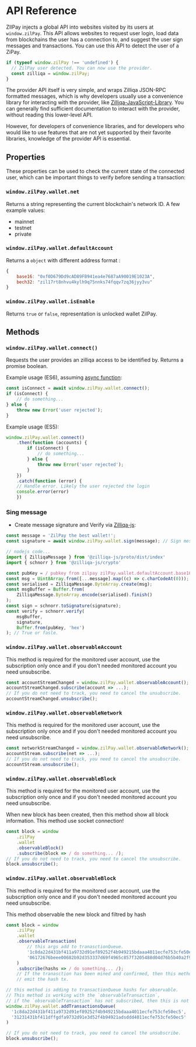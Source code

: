 # API Reference

ZIlPay injects a global API into websites visited by its users at `window.zilPay`. This API allows websites to request user login, load data from blockchains the user has a connection to, and suggest the user sign messages and transactions. You can use this API to detect the user of a ZiPay.

```javascript
if (typeof window.zilPay !== 'undefined') {
  // ZilPay user detected. You can now use the provider.
  const zilliqa = window.zilPay;
}
```

The provider API itself is very simple, and wraps Zilliqa JSON-RPC formatted messages, which is why developers usually use a convenience library for interacting with the provider, like [Zilliqa-JavaScript-Library](https://github.com/Zilliqa/Zilliqa-JavaScript-Library). You can generally find sufficient documentation to interact with the provider, without reading this lower-level API.

However, for developers of convenience libraries, and for developers who would like to use features that are not yet supported by their favorite libraries, knowledge of the provider API is essential.

## Properties

These properties can be used to check the current state of the connected user, which can be important things to verify before sending a transaction:

### `window.zilPay.wallet.net`

Returns a string representing the current blockchain's network ID. A few example values:
- mainnet
- testnet
- private


### `window.zilPay.wallet.defaultAccount`

Returns a `object` with different address format :
```javascript
{
    base16: "0xf0D679Dd9cAD89FB941ea4e7687aA90019E1023A",
    bech32: "zil17rt8nhvu4kylh9q75nnks74fqqv7zq36jyy3vu"
}
```


### `window.zilPay.wallet.isEnable`

Returns `true` or `false`, representation is unlocked wallet ZilPay.

## Methods

### `window.zilPay.wallet.connect()`

Requests the user provides an zilliqa access to be identified by. Returns a promise boolean.

Example usage (ES6), assuming [async function](https://developer.mozilla.org/en-US/docs/Web/JavaScript/Reference/Statements/async_function):

```javascript
const isConnect = await window.zilPay.wallet.connect();
if (isConnect) {
    // do something...
} else {
    throw new Error('user rejected');
}
```
Example usage (ES5):

```javascript
window.zilPay.wallet.connect()
    .then(function (accounts) {
        if (isConnect) {
            // do something...
        } else {
            throw new Error('user rejected');
        }
    })
    .catch(function (error) {
    // Handle error. Likely the user rejected the login
    console.error(error)
    })
```

### Sing message

* Create message signature and Verify via [Zilliqa-js](https://github.com/Zilliqa/Zilliqa-JavaScript-Library):

```javascript
const message = 'ZilPay the best wallet!';
const signature = await window.zilPay.wallet.sign(message); // Sign mesg via ZilPay.

// nodejs code...
import { ZilliqaMessage } from '@zilliqa-js/proto/dist/index'
import { schnorr } from '@zilliqa-js/crypto'

const pubKey = / pubkey from zilpay zilPay.wallet.defaultAccount.base16 /
const msg = Uint8Array.from([...message].map((c) => c.charCodeAt(0)));
const serialised = ZilliqaMessage.ByteArray.create(msg);
const msgBuffer = Buffer.from(
    ZilliqaMessage.ByteArray.encode(serialised).finish()
);
const sign = schnorr.toSignature(signature);
const verify = schnorr.verify(
    msgBuffer,
    signature,
    Buffer.from(pubKey, 'hex')
); // True or fasle.
```

### `window.zilPay.wallet.observableAccount`

This method is required for the monitored user account, use the subscription only once and if you don't needed monitored account you  need unsubscribe.

```javascript
const accountStreamChanged = window.zilPay.wallet.observableAccount();
accountStreamChanged.subscribe(account => ...);
// If you do not need to track, you need to cancel the unsubscribe.
accountStreamChanged.unsubscribe();
```

### `window.zilPay.wallet.observableNetwork`

This method is required for the monitored user account, use the subscription only once and if you don't needed monitored account you  need unsubscribe.

```javascript
const networkStreamChanged = window.zilPay.wallet.observableNetwork();
accountStream.subscribe(net => ...);
// If you do not need to track, you need to cancel the unsubscribe.
accountStream.unsubscribe();
```

### `window.zilPay.wallet.observableBlock`

This method is required for the monitored user account, use the subscription only once and if you don't needed monitored account you  need unsubscribe.

When new block has been created, then this method show all block information.
This method use socket connection!
```javascript
const block = window
    .zilPay
    .wallet
    .observableBlock()
    .subscribe(block => / do something... /);
// If you do not need to track, you need to cancel the unsubscribe.
block.unsubscribe();
```

### `window.zilPay.wallet.observableBlock`

This method is required for the monitored user account, use the subscription only once and if you don't needed monitored account you  need unsubscribe.

This method observable the new block and filtred by hash
```javascript
const block = window
    .zilPay
    .wallet
    .observableTransaction(
        // this args add to tranasctionQueue.
        '1c8da22d431bf411a9732d91ef89252f4b949215bdaaa4011ecfe753cfe50ec5',
        '06172676beee00682b92d353337d69f4965c857f3205488d04d76b5b40a2f9dc'
    )
    .subscribe(hashs => / do something... /);
    // If the tranasction has been mined and confirmed, then this method
    // emit the hash tx.

// this method is adding to transactionQueue hashs for observable.
// This method is working with the `observableTransaction`,
// if the `observableTransaction` has not subscribed, then this is not working!!!
window.zilPay.wallet.addTransactionsQueue(
  '1c8da22d431bf411a9732d91ef89252f4b949215bdaaa4011ecfe753cfe50ec5',
  '31231431bf411dffgdfa9732d91e3d52f4b94921adsddd4011ecfe753cfe50ec5'
)

// If you do not need to track, you need to cancel the unsubscribe.
block.unsubscribe();
```
